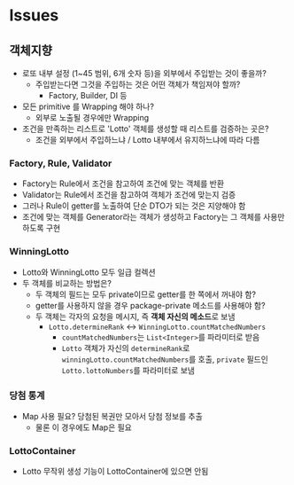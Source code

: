 # Issues
## 객체지향
- 로또 내부 설정 (1~45 범위, 6개 숫자 등)을 외부에서 주입받는 것이 좋을까?
  - 주입받는다면 그것을 주입하는 것은 어떤 객체가 책임져야 할까?
    - Factory, Builder, DI 등
- 모든 primitive 를 Wrapping 해야 하나?
  - 외부로 노출될 경우에만 Wrapping
- 조건을 만족하는 리스트로 'Lotto' 객체를 생성할 때 리스트를 검증하는 곳은?
  - 조건을 외부에서 주입하느냐 / Lotto 내부에서 유지하느냐에 따라 다름
### Factory, Rule, Validator
- Factory는 Rule에서 조건을 참고하여 조건에 맞는 객체를 반환
- Validator는 Rule에서 조건을 참고하여 객체가 조건에 맞는지 검증
- 그러나 Rule이 getter를 노출하여 단순 DTO가 되는 것은 지양해야 함
- 조건에 맞는 객체를 Generator라는 객체가 생성하고 Factory는 그 객체를 사용만 하도록 구현
### WinningLotto
- Lotto와 WinningLotto 모두 일급 컬렉션
- 두 객체를 비교하는 방법은?
  - 두 객체의 필드는 모두 private이므로 getter를 한 쪽에서 꺼내야 함?
  - getter를 사용하지 않을 경우 package-private 메소드를 사용해야 함?
  - 두 객체는 각자의 요청을 메시지, 즉 **객체 자신의 메소드**로 보냄
    - `Lotto.determineRank` <-> `WinningLotto.countMatchedNumbers`
      - `countMatchedNumbers`는 `List<Integer>`를 파라미터로 받음
      - `Lotto` 객체가 자신의 `determineRank`로 `winningLotto.countMatchedNumbers`를 호출,
        `private` 필드인 `Lotto.lottoNumbers`를 파라미터로 보냄
### 당첨 통계
- Map 사용 필요? 당첨된 복권만 모아서 당첨 정보를 추출
  - 물론 이 경우에도 Map은 필요
### LottoContainer
- Lotto 무작위 생성 기능이 LottoContainer에 있으면 안됨